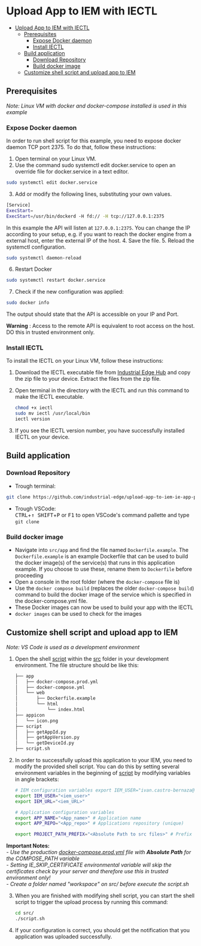 # Upload App to IEM with IECTL

- [Upload App to IEM with IECTL](#upload-app-to-iem-with-iectl)
  - [Prerequisites](#prerequisites)
    - [Expose Docker daemon](#expose-docker-daemon)
    - [Install IECTL](#install-iectl)
  - [Build application](#build-application)
    - [Download Repository](#download-repository)
    - [Build docker image](#build-docker-image)
  - [Customize shell script and upload app to IEM](#customize-shell-script-and-upload-app-to-iem)
  
## Prerequisites

*Note: Linux VM with docker and docker-compose installed is used in this example*

### Expose Docker daemon

In order to run shell script for this example, you need to expose docker daemon TCP port 2375. To do that, follow these instructions:

1. Open terminal on your Linux VM. 
2. Use the command sudo systemctl edit docker.service to open an override file for docker.service in a text editor.

```bash
sudo systemctl edit docker.service
```

3. Add or modify the following lines, substituting your own values.

```bash
[Service]
ExecStart=
ExecStart=/usr/bin/dockerd -H fd:// -H tcp://127.0.0.1:2375
```

In this example the API will listen at `127.0.0.1:2375`. You can change the IP according to your setup, e.g. if you want to reach the docker engine from a external host, enter the external IP of the host.
4. Save the file.
5. Reload the systemctl configuration.

```bash
sudo systemctl daemon-reload
```

6. Restart Docker

```bash
sudo systemctl restart docker.service
```

7. Check if the new configuration was applied:

```bash
sudo docker info
```

The output should state that the API is accessible on your IP and Port.

__Warning__ : Access to the remote API is equivalent to root access on the host. DO this in trusted environment only.

### Install IECTL 

To install the IECTL on your Linux VM, follow these instructions:

1. Download the IECTL executable file from [Industrial Edge Hub](https://iehub.eu1.edge.siemens.cloud/downloads) and copy the zip file to your device. Extract the files from the zip file.

2. Open terminal in the directory with the IECTL and run this command to make the IECTL executable.  

    ```bash
    chmod +x iectl
    sudo mv iectl /usr/local/bin
    iectl version
    ```

3. If you see the IECTL version number, you have successfully installed IECTL on your device. 

## Build application

### Download Repository

* Trough terminal:
```bash
git clone https://github.com/industrial-edge/upload-app-to-iem-ie-app-publisher-cli.git
```

* Trough VSCode:  
<kbd>CTRL</kbd>+<kbd>&uarr; SHIFT</kbd>+<kbd>P</kbd> or <kbd>F1</kbd> to open VSCode's command pallette and type `git clone`

### Build docker image

- Navigate into `src/app` and find the file named `Dockerfile.example`. The `Dockerfile.example` is an example Dockerfile that can be used to build the docker image(s) of the service(s) that runs in this application example. If you choose to use these, rename them to `Dockerfile` before proceeding
- Open a console in the root folder (where the `docker-compose` file is)
- Use the `docker compose build` (replaces the older `docker-compose build`) command to build the docker image of the service which is specified in the docker-compose.yml file.
- These Docker images can now be used to build your app with the IECTL
- `docker images` can be used to check for the images

## Customize shell script and upload app to IEM

*Note: VS Code is used as a development environment*

1. Open the shell [script](../src/script.sh) within the [src](../src) folder in your development environment. The file structure should be like this: 

    ```txt
    ├── app
    │   ├── docker-compose.prod.yml
    │   ├── docker-compose.yml
    │   └── web
    │       ├── Dockerfile.example
    │       └── html
    │           └── index.html
    ├── appicon
    │   └── icon.png
    ├── script
    │   ├── getAppId.py
    │   ├── getAppVersion.py
    │   └── getDeviceId.py
    ├── script.sh

    ```

2. In order to successfully upload this application to your IEM, you need to modify the provided shell script. You can do this by setting several environment variables in the beginning of [script](../src/script.sh) by modifying variables in angle brackets:  

    ```bash
    # IEM configuration variables export IEM_USER="ivan.castro-bernaza@siemens.com"
    export IEM_USER="<iem_user>"
    export IEM_URL="<iem_URL>"

    # Application configuration variables
    export APP_NAME="<App_name>" # Application name
    export APP_REPO="<App_repo>" # Applications repository (unique)

    export PROJECT_PATH_PREFIX="<Absolute Path to src files>" # Prefix of the absolute path where the project is inside of your development environment

    ```

**Important Notes:**\
*- Use the production [docker-compose.prod.yml](../src/app/docker-compose.prod.yml) file with **Absolute Path** for the COMPOSE_PATH variable* \
*- Setting IE_SKIP_CERTIFICATE environmental variable will skip the certificates check by your server and therefore use this in trusted environment only!* \
*- Create a folder named "workspace" on src/ before execute the script.sh*

3. When you are finished with modifying shell script, you can start the shell script to trigger the upload process by running this command:

    ```bash
    cd src/
    ./script.sh
    ```

4. If your configuration is correct, you should get the notification that you application was uploaded successfully.
